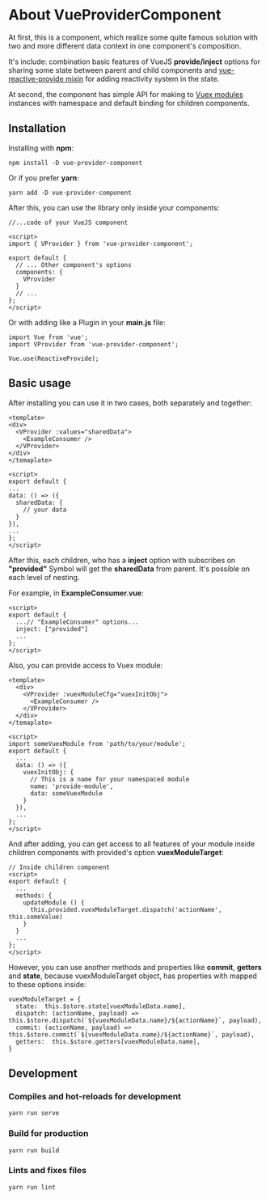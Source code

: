 # About VueProviderComponent

At first, this is a component, which realize some quite famous solution with two and more different data context in one component's composition.

It's include: combination basic features of VueJS **provide/inject** options for sharing some state between parent and child components and [vue-reactive-provide mixin](https://github.com/LinusBorg/vue-reactive-provide) for adding reactivity system in the state.

At second, the component has simple API for making to [Vuex modules](https://vuex.vuejs.org/guide/modules.html) instances with namespace and default binding for children components.

## Installation

Installing with **npm**:
```
npm install -D vue-provider-component
```
Or if you prefer **yarn**:
```
yarn add -D vue-provider-component
```

After this, you can use the library only inside your components:

    //...code of your VueJS component
    
    <script>
    import { VProvider } from 'vue-provider-component';
    
    export default {
      // ... Other component's options
      components: {
        VProvider
      }
      // ...
    };
    </script>




Or with adding like a Plugin in your **main.js** file:

    import Vue from 'vue';
    import VProvider from 'vue-provider-component';

    Vue.use(ReactiveProvide);



## Basic usage

After installing you can use it in two cases, both separately and together:


    <template>
	<div>
	  <VProvider :values="sharedData">
	    <ExampleConsumer />
	  </VProvider>
	</div>
    </temaplate>
	
    <script>
    export default {
    ...
	data: () => ({
	  sharedData: {
	    // your data
	  }
	}),
    ...
    };
    </script>

After this, each children, who has a **inject** option with subscribes on **"provided"** Symbol will get the **sharedData**  from parent. It's possible on each level of nesting.

For example, in **ExampleConsumer.vue**:
```
<script>
export default {
  ...// "ExampleConsumer" options...
  inject: ["provided"]
  ...
};
</script>
```
Also, you can provide access to Vuex module:
```
<template>
  <div>
    <VProvider :vuexModuleCfg="vuexInitObj">
      <ExampleConsumer />
    </VProvider>
  </div>
</temaplate>
	
<script>
import someVuexModule from 'path/to/your/module';
export default {
  ...
  data: () => ({
    vuexInitObj: {
      // This is a name for your namespaced module
      name: 'provide-module',
      data: someVuexModule
    }
  }),
  ...
};
</script>
```
And after adding, you can get access to all features of your module inside children components with provided's option **vuexModuleTarget**:
```
// Inside children component
<script>
export default {
  ...
  methods: {
    updateModule () {
      this.provided.vuexModuleTarget.dispatch('actionName', this.someValue)
    }
  }
  ...
};
</script>
```
However, you can use another methods and properties like **commit**, **getters** and **state**, because vuexModuleTarget object, has properties with mapped to these options inside:
```
vuexModuleTarget = {
  state:  this.$store.state[vuexModuleData.name],
  dispatch: (actionName, payload) =>  this.$store.dispatch(`${vuexModuleData.name}/${actionName}`, payload),
  commit: (actionName, payload) =>  this.$store.commit(`${vuexModuleData.name}/${actionName}`, payload),
  getters:  this.$store.getters[vuexModuleData.name],
}
```
## Development

### Compiles and hot-reloads for development
```
yarn run serve
```
### Build for production

```
yarn run build
```

### Lints and fixes files
```
yarn run lint
```
